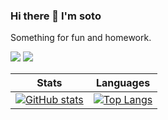 ### Hi there 🥳 I'm soto

Something for fun and homework.

[![](https://img.shields.io/github/followers/acsoto?style=social)](https://github.com/acsoto)
[![](https://img.shields.io/github/stars/acsoto?style=social)](https://github.com/acsoto)

|Stats|Languages|
|---|---|
|[![GitHub stats](https://soto-github-stats.vercel.app/api?username=acsoto&count_private=true&show_icons=true&hide_title=true&text_color=6F90B5)](https://github.com/acsoto)  |[![Top Langs](https://soto-github-stats.vercel.app/api/top-langs/?username=acsoto&layout=compact&hide=html&title_color=6F90B5)](https://github.com/acsoto) |
